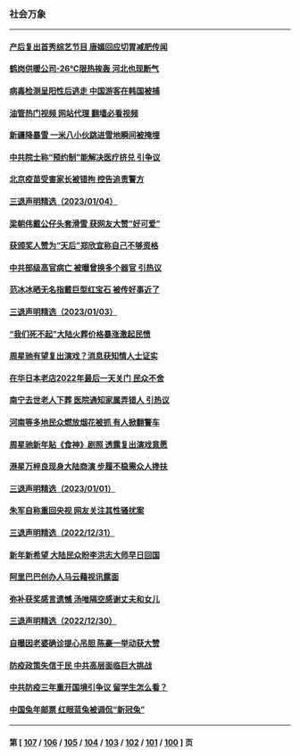 ### 社会万象
---
#### [产后复出首秀综艺节目 唐嫣回应切胃减肥传闻](../../pages/ncid282/n13901132.md?01071245) 
#### [鹤岗供暖公司-26℃限热挨轰 河北也现断气](../../pages/ncid282/n13900833.md?01071245) 
#### [病毒检测呈阳性后逃走 中国游客在韩国被捕](../../pages/ncid282/n13900160.md?01071245) 
#### [油管热门视频 网站代理 翻墙必看视频](http://138.2.39.72:81/youtube.html?epic-marker?01071245)
#### [新疆降暴雪 一米八小伙跳进雪地瞬间被掩埋](../../pages/ncid282/n13900059.md?01071245) 
#### [中共院士称“预约制”能解决医疗挤兑 引争议](../../pages/ncid282/n13899889.md?01071245) 
#### [北京疫苗受害家长被错拘 控告追责警方](../../pages/ncid282/n13899133.md?01071245) 
#### [三退声明精选（2023/01/04）](../../pages/ncid282/n13899703.md?01071245) 
#### [梁朝伟戴公仔头套滑雪 获网友大赞“好可爱”](../../pages/ncid282/n13899526.md?01071245) 
#### [获颁奖人赞为“天后”郑欣宜称自己不够资格](../../pages/ncid282/n13899543.md?01071245) 
#### [中共部级高官病亡 被曝曾换多个器官 引热议](../../pages/ncid282/n13898904.md?01071245) 
#### [范冰冰晒无名指戴巨型红宝石 被传好事近了](../../pages/ncid282/n13898840.md?01071245) 
#### [三退声明精选（2023/01/03）](../../pages/ncid282/n13898946.md?01071245) 
#### [“我们死不起”大陆火葬价格暴涨激起民愤](../../pages/ncid282/n13898838.md?01071245) 
#### [周星驰有望复出演戏？消息获知情人士证实](../../pages/ncid282/n13898771.md?01071245) 
#### [在华日本老店2022年最后一天关门 民众不舍](../../pages/ncid282/n13898768.md?01071245) 
#### [南宁去世老人下葬 医院通知家属弄错人 引热议](../../pages/ncid282/n13898521.md?01071245) 
#### [河南等多地民众燃放烟花被抓 有人掀翻警车](../../pages/ncid282/n13898370.md?01071245) 
#### [周星驰新年贴《食神》剧照 透露复出演戏意愿](../../pages/ncid282/n13898157.md?01071245) 
#### [港星万梓良现身大陆商演 步履不稳需众人搀扶](../../pages/ncid282/n13897346.md?01071245) 
#### [三退声明精选（2023/01/01）](../../pages/ncid282/n13897440.md?01071245) 
#### [朱军自称重回央视 网友关注其性骚扰案](../../pages/ncid282/n13896377.md?01071245) 
#### [三退声明精选（2022/12/31）](../../pages/ncid282/n13896768.md?01071245) 
#### [新年新希望 大陆民众盼李洪志大师早日回国](../../pages/ncid282/n13896577.md?01071245) 
#### [阿里巴巴创办人马云藉视讯露面](../../pages/ncid282/n13896390.md?01071245) 
#### [弥补获奖感言遗憾 汤唯隔空感谢丈夫和女儿](../../pages/ncid282/n13895784.md?01071245) 
#### [三退声明精选（2022/12/30）](../../pages/ncid282/n13895871.md?01071245) 
#### [自曝因老婆确诊提心吊胆 陈豪一举动获大赞](../../pages/ncid282/n13895631.md?01071245) 
#### [防疫政策失信于民 中共高层面临巨大挑战](../../pages/ncid282/n13894627.md?01071245) 
#### [中共防疫三年重开国境引争议 留学生怎么看？](../../pages/ncid282/n13895442.md?01071245) 
#### [中国兔年邮票 红眼蓝兔被调侃“新冠兔”](../../pages/ncid282/n13895258.md?01071245) 

---
#### 第 [ [107](./107.md?01071245) / [106](./106.md?01071245) / [105](./105.md?01071245) / [104](./104.md?01071245) / [103](./103.md?01071245) / [102](./102.md?01071245) / [101](./101.md?01071245) / [100](./100.md?01071245) ] 页
